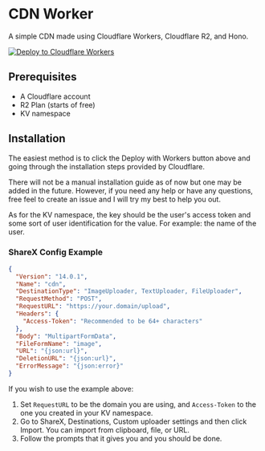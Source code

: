 # CDN Worker

A simple CDN made using Cloudflare Workers, Cloudflare R2, and Hono.

[![Deploy to Cloudflare Workers](https://deploy.workers.cloudflare.com/button)](https://deploy.workers.cloudflare.com/?url=https://github.com/SerenModz21/cdn-worker)

## Prerequisites
- A Cloudflare account
- R2 Plan (starts of free)
- KV namespace

## Installation

The easiest method is to click the Deploy with Workers button above and going through the installation steps provided by Cloudflare.

There will not be a manual installation guide as of now but one may be added in the future. However, if you need any help or have any questions, free feel to create an issue and I will try my best to help you out.

As for the KV namespace, the key should be the user's access token and some sort of user identification for the value. For example: the name of the user.

### ShareX Config Example

```json
{
  "Version": "14.0.1",
  "Name": "cdn",
  "DestinationType": "ImageUploader, TextUploader, FileUploader",
  "RequestMethod": "POST",
  "RequestURL": "https://your.domain/upload",
  "Headers": {
    "Access-Token": "Recommended to be 64+ characters"
  },
  "Body": "MultipartFormData",
  "FileFormName": "image",
  "URL": "{json:url}",
  "DeletionURL": "{json:url}",
  "ErrorMessage": "{json:error}"
}
```

If you wish to use the example above:
1. Set `RequestURL` to be the domain you are using, and `Access-Token` to the one you created in your KV namespace.
2. Go to ShareX, Destinations, Custom uploader settings and then click Import. You can import from clipboard, file, or URL.
3. Follow the prompts that it gives you and you should be done. 
